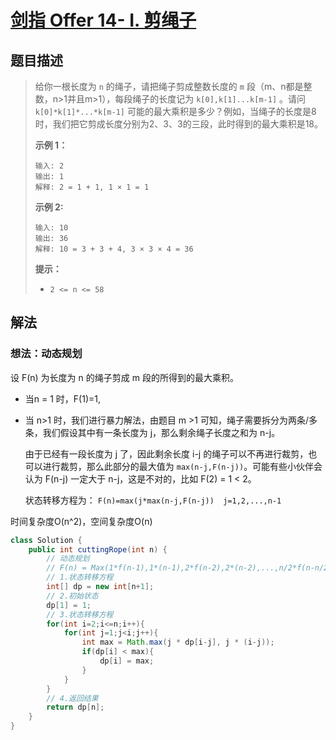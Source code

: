 # [剑指 Offer 14- I. 剪绳子](https://leetcode-cn.com/problems/jian-sheng-zi-lcof/)

## 题目描述

>给你一根长度为 `n` 的绳子，请把绳子剪成整数长度的 `m` 段（m、n都是整数，n>1并且m>1），每段绳子的长度记为 `k[0],k[1]...k[m-1]` 。请问 `k[0]*k[1]*...*k[m-1]` 可能的最大乘积是多少？例如，当绳子的长度是8时，我们把它剪成长度分别为2、3、3的三段，此时得到的最大乘积是18。
>
>**示例 1：**
>
>```
>输入: 2
>输出: 1
>解释: 2 = 1 + 1, 1 × 1 = 1
>```
>
>**示例 2:**
>
>```
>输入: 10
>输出: 36
>解释: 10 = 3 + 3 + 4, 3 × 3 × 4 = 36
>```
>
>**提示：**
>
>- `2 <= n <= 58`

## 解法

### 想法：动态规划

设 F(n) 为长度为 n 的绳子剪成 m 段的所得到的最大乘积。

- 当n = 1 时，F(1)=1,

- 当 n>1 时，我们进行暴力解法，由题目 m >1 可知，绳子需要拆分为两条/多条，我们假设其中有一条长度为 j，那么剩余绳子长度之和为 n-j。

  由于已经有一段长度为 j 了，因此剩余长度 i-j 的绳子可以不再进行裁剪，也可以进行裁剪，那么此部分的最大值为 `max(n-j,F(n-j))`。可能有些小伙伴会认为 F(n-j) 一定大于 n-j，这是不对的，比如 F(2) = 1 < 2。

  状态转移方程为： `F(n)=max(j*max(n-j,F(n-j))  j=1,2,...,n-1`

时间复杂度O(n^2)，空间复杂度O(n)

~~~java
class Solution {
    public int cuttingRope(int n) {
        // 动态规划
        // F(n) = Max(1*f(n-1),1*(n-1),2*f(n-2),2*(n-2),...,n/2*f(n-n/2),n/2*(n-n/2))
        // 1.状态转移方程
        int[] dp = new int[n+1];
        // 2.初始状态
        dp[1] = 1;
        // 3.状态转移方程
        for(int i=2;i<=n;i++){
            for(int j=1;j<i;j++){
                int max = Math.max(j * dp[i-j], j * (i-j));
                if(dp[i] < max){
                    dp[i] = max;
                }
            }
        }
        // 4.返回结果
        return dp[n];
    }
}
~~~

